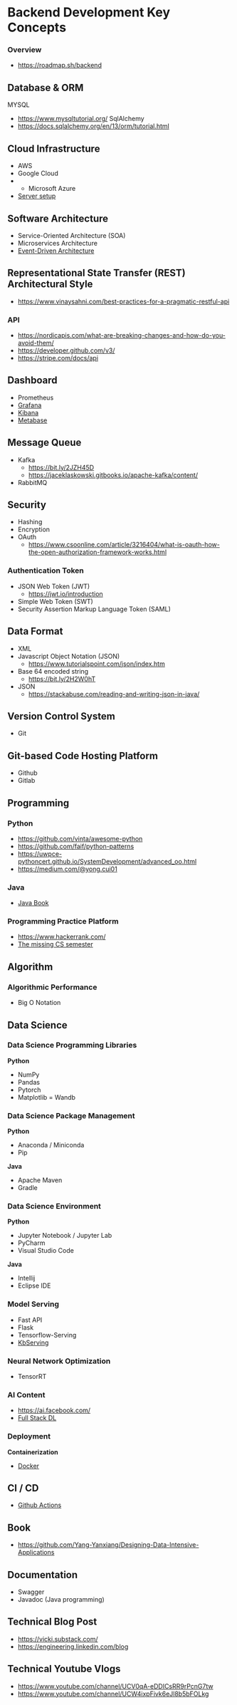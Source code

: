 # Backend Development Key Concepts 

### Overview
- https://roadmap.sh/backend

## Database & ORM
MYSQL
- https://www.mysqltutorial.org/
SqlAlchemy
- https://docs.sqlalchemy.org/en/13/orm/tutorial.html

## Cloud Infrastructure
- AWS
- Google Cloud
- - Microsoft Azure 
- [Server setup](https://www.digitalocean.com/community/tutorials/5-common-server-setups-for-your-web-application)

## Software Architecture
- Service-Oriented Architecture (SOA)
- Microservices Architecture
- [Event-Driven Architecture](https://aws.amazon.com/event-driven-architecture/)

## Representational State Transfer (REST) Architectural Style
- https://www.vinaysahni.com/best-practices-for-a-pragmatic-restful-api

### API
- https://nordicapis.com/what-are-breaking-changes-and-how-do-you-avoid-them/
- https://developer.github.com/v3/
- https://stripe.com/docs/api

## Dashboard
- Prometheus 
- [Grafana](https://grafana.com/tutorials/grafana-fundamentals/#1)
- [Kibana](https://www.elastic.co/kibana)
- [Metabase](https://www.metabase.com/)

## Message Queue
- Kafka
  - https://bit.ly/2JZH45D
  - https://jaceklaskowski.gitbooks.io/apache-kafka/content/
- RabbitMQ

## Security 
- Hashing
- Encryption
- OAuth  
  - https://www.csoonline.com/article/3216404/what-is-oauth-how-the-open-authorization-framework-works.html
### Authentication Token
- JSON Web Token (JWT)
  - https://jwt.io/introduction
- Simple Web Token (SWT)
- Security Assertion Markup Language Token (SAML)

## Data Format 
- XML
- Javascript Object Notation (JSON)
  - https://www.tutorialspoint.com/json/index.htm
- Base 64 encoded string
  - https://bit.ly/2H2W0hT
- JSON
  - https://stackabuse.com/reading-and-writing-json-in-java/

## Version Control System 
- Git

## Git-based Code Hosting Platform 
- Github
- Gitlab


## Programming

### Python 
- https://github.com/vinta/awesome-python
- https://github.com/faif/python-patterns
- https://uwpce-pythoncert.github.io/SystemDevelopment/advanced_oo.html
- https://medium.com/@yong.cui01

### Java
- [Java Book](https://www.computer-pdf.com/programming/java/830-tutorial-java-notes-for-professionals-book.html)

### Programming Practice Platform
- https://www.hackerrank.com/
- [The missing CS semester](https://missing.csail.mit.edu/)

## Algorithm

### Algorithmic Performance
- Big O Notation

## Data Science

### Data Science Programming Libraries 
**Python** 
- NumPy
- Pandas
- Pytorch
- Matplotlib
= Wandb 

### Data Science Package Management 
**Python** 
- Anaconda / Miniconda
- Pip

**Java** 
- Apache Maven 
- Gradle

### Data Science Environment 
**Python**
- Jupyter Notebook / Jupyter Lab
- PyCharm 
- Visual Studio Code

**Java** 
- Intellij
- Eclipse IDE

### Model Serving
- Fast API
- Flask
- Tensorflow-Serving
- [KbServing](https://www.kubeflow.org/docs/components/serving/kfserving/) 

### Neural Network Optimization
- TensorRT

### AI Content
- https://ai.facebook.com/
- [Full Stack DL](https://fall2019.fullstackdeeplearning.com/)

### Deployment
**Containerization** 
- [Docker](https://docs.docker.com/get-started/)

## CI / CD
-  [Github Actions](https://lab.github.com/githubtraining/github-actions:-hello-world)

## Book
- https://github.com/Yang-Yanxiang/Designing-Data-Intensive-Applications

## Documentation 
- Swagger
- Javadoc (Java programming)

## Technical Blog Post
- https://vicki.substack.com/
- https://engineering.linkedin.com/blog

## Technical Youtube Vlogs
- https://www.youtube.com/channel/UCV0qA-eDDICsRR9rPcnG7tw
- https://www.youtube.com/channel/UCW4ixpFivk6eJl8b5bFOLkg
